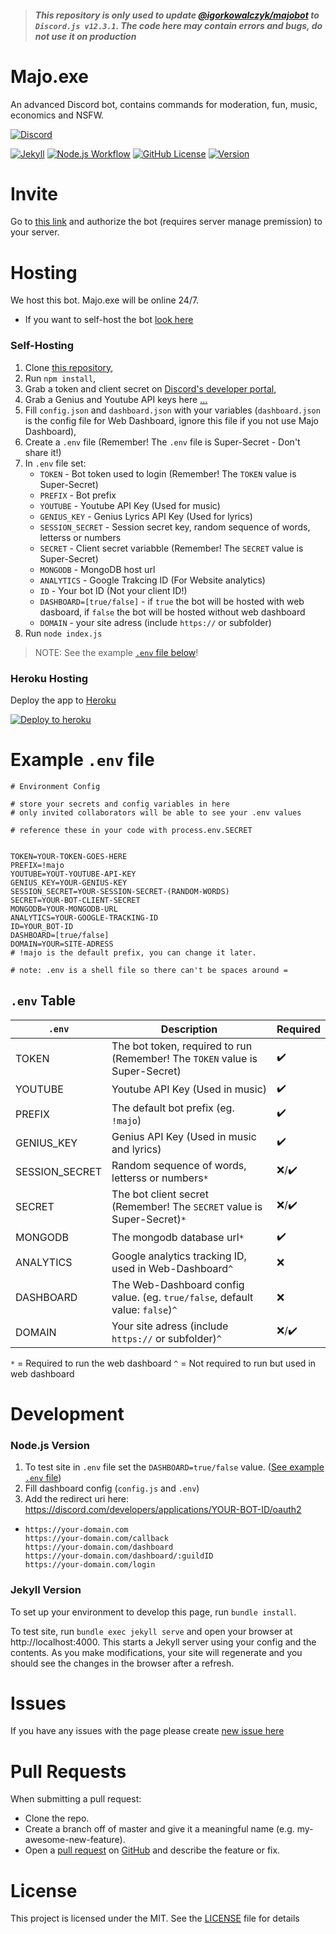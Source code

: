> #### *This repository is only used to update [@igorkowalczyk/majobot](https://github.com/igorkowalczyk/majobot) to `Discord.js v12.3.1`. The code here may contain errors and bugs, do not use it on production*

# Majo.exe

An advanced Discord bot, contains commands for moderation, fun, music, economics and NSFW.

[![Discord](https://discord.com/api/guilds/666599184844980224/widget.png?style=banner2)](https://igorkowalczyk.github.io/majobot/server)

[![Jekyll](https://github.com/IgorKowalczyk/majobot/workflows/Jekyll/badge.svg)](https://igorkowalczyk.github.io/majobot)
[![Node.js Workflow](https://github.com/igorkowalczyk/majobot/workflows/Node.js%20Workflow/badge.svg)](https://igorkowalczyk.github.io/majobot)
[![GitHub License](https://img.shields.io/github/license/igorkowalczyk/majobot?color=%2334D058&logo=github&logoColor=959DA5&labelColor=24292E)](https://igorkowalczyk.github.io/majobot)
[![Version](https://img.shields.io/github/package-json/v/igorkowalczyk/majobot?color=%2334D058&logo=github&logoColor=959DA5&labelColor=24292E)](https://github.com/igorkowalczyk/majobot/releases)

# Invite

Go to [this link](https://igorkowalczyk.github.io/majobot/authorize) and authorize the bot (requires server manage premission) to your server.

# Hosting

We host this bot. Majo.exe will be online 24/7.
- If you want to self-host the bot [look here](#self-hosting)

### Self-Hosting

1. Clone [this repository](https://github.com/igorkowalczyk/majobot),
2. Run `npm install`,
3. Grab a token and client secret on [Discord's developer portal](https://discord.com/developers/applications),
4. Grab a Genius and Youtube API keys here [...](...)
5. Fill `config.json` and `dashboard.json` with your variables (`dashboard.json` is the config file for Web Dashboard, ignore this file if you not use Majo Dashboard),
6. Create a `.env` file  (Remember! The `.env` file is Super-Secret - Don't share it!)
7. In `.env` file set:
    * `TOKEN` - Bot token used to login (Remember! The `TOKEN` value is Super-Secret)
    * `PREFIX` - Bot prefix
    * `YOUTUBE` - Youtube API Key (Used for music)
    * `GENIUS_KEY` - Genius Lyrics API Key (Used for lyrics) 
    * `SESSION_SECRET` - Session secret key, random sequence of words, letterss or numbers
    * `SECRET` - Client secret variabble (Remember! The `SECRET` value is Super-Secret)
    * `MONGODB` - MongoDB host url
    * `ANALYTICS` - Google Trakcing ID (For Website analytics)
    * `ID` - Your bot ID (Not your client ID!)
    * `DASHBOARD=[true/false]` - if `true` the bot will be hosted with web dasboard, if `false` the bot will be hosted without web dashboard
    * `DOMAIN` - your site adress (include `https://` or subfolder)
9. Run `node index.js`
> NOTE: See the example [`.env` file below](#example-env-file)!

### Heroku Hosting
Deploy the app to [Heroku](https://heroku.com)

[![Deploy to heroku](https://www.herokucdn.com/deploy/button.png)](https://heroku.com/deploy?template=https://github.com/igorkowalczyk/majobot/tree/master)

# Example `.env` file

```
# Environment Config

# store your secrets and config variables in here
# only invited collaborators will be able to see your .env values

# reference these in your code with process.env.SECRET


TOKEN=YOUR-TOKEN-GOES-HERE
PREFIX=!majo
YOUTUBE=YOUT-YOUTUBE-API-KEY
GENIUS_KEY=YOUR-GENIUS-KEY
SESSION_SECRET=YOUR-SESSION-SECRET-(RANDOM-WORDS)
SECRET=YOUR-BOT-CLIENT-SECRET
MONGODB=YOUR-MONGODB-URL
ANALYTICS=YOUR-GOOGLE-TRACKING-ID
ID=YOUR_BOT-ID
DASHBOARD=[true/false]
DOMAIN=YOUR=SITE-ADRESS
# !majo is the default prefix, you can change it later.

# note: .env is a shell file so there can't be spaces around =

```

## `.env` Table
| `.env` | Description | Required |
|---|---|---|
| TOKEN | The bot token, required to run (Remember! The `TOKEN` value is Super-Secret) | :heavy_check_mark: |
| YOUTUBE | Youtube API Key (Used in music) | :heavy_check_mark: |
| PREFIX | The default bot prefix (eg. `!majo`) | :heavy_check_mark: |
| GENIUS_KEY | Genius API Key (Used in music and lyrics) | :heavy_check_mark: |
| SESSION_SECRET | Random sequence of words, letterss or numbers`*` | :x:/:heavy_check_mark: |
| SECRET | The bot client secret (Remember! The `SECRET` value is Super-Secret)`*` | :x:/:heavy_check_mark: |
| MONGODB | The mongodb database url`*` | :heavy_check_mark: |
| ANALYTICS | Google analytics tracking ID, used in Web-Dashboard`^` | :x: |
| DASHBOARD | The Web-Dashboard config value. (eg. `true/false`, default value: `false`)`^` | :x: |
| DOMAIN | Your site adress (include `https://` or subfolder)`^` | :x:/:heavy_check_mark: |
`*` = Required to run the web dashboard
`^` = Not required to run but used in web dashboard

# Development

### Node.js Version

1. To test site in `.env` file set the `DASHBOARD=true/false` value. ([See example `.env` file](#example-env-file))
2. Fill dashboard config (`config.js` and `.env`)
3. Add the redirect uri here: https://discord.com/developers/applications/YOUR-BOT-ID/oauth2
 * ```
   https://your-domain.com
   https://your-domain.com/callback
   https://your-domain.com/dashboard
   https://your-domain.com/dashboard/:guildID
   https://your-domain.com/login
   ```

### Jekyll Version
To set up your environment to develop this page, run `bundle install`.

To test site, run `bundle exec jekyll serve` and open your browser at http://localhost:4000. This starts a Jekyll server using your config and the contents. As you make modifications, your site will regenerate and you should see the changes in the browser after a refresh.

# Issues
If you have any issues with the page please create [new issue here](https://github.com/igorkowalczyk/majobot/issues)

# Pull Requests
When submitting a pull request:
- Clone the repo.
- Create a branch off of master and give it a meaningful name (e.g. my-awesome-new-feature).
- Open a [pull request](https://github.com/igorkowalczyk/majobot/pulls) on [GitHub](https://github.com) and describe the feature or fix.

# License
This project is licensed under the MIT. See the [LICENSE](https://github.com/igorkowalczyk/majobot/blob/master/license.md) file for details
